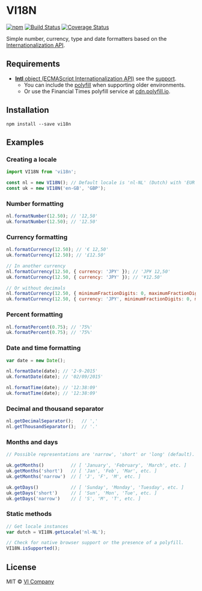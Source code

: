 # VI18N

[![npm](https://img.shields.io/npm/v/vi18n.svg)](https://npm.im/vi18n)
[![Build Status](https://travis-ci.org/vicompany/vi18n.svg)](https://travis-ci.org/vicompany/vi18n)
[![Coverage Status](https://coveralls.io/repos/vicompany/vi18n/badge.svg?branch=master&service=github)](https://coveralls.io/github/vicompany/vi18n?branch=master)

Simple number, currency, type and date formatters based on the [Internationalization API](https://developer.mozilla.org/en-US/docs/Web/JavaScript/Reference/Global_Objects/Intl).

## Requirements

* [**Intl** object (ECMAScript Internationalization API)](https://developer.mozilla.org/en-US/docs/Web/JavaScript/Reference/Global_Objects/Intl) see the [support](http://caniuse.com/#feat=internationalization).
  * You can include the [polyfill](https://github.com/andyearnshaw/Intl.js) when supporting older environments.
  * Or use the Financial Times polyfill service at [cdn.polyfill.io](https://cdn.polyfill.io).

## Installation

```
npm install --save vi18n
```

## Examples

### Creating a locale
```javascript
import VI18N from 'vi18n';

const nl = new VI18N(); // Default locale is 'nl-NL' (Dutch) with 'EUR' (Euro) as currency
const uk = new VI18N('en-GB', 'GBP');
```

### Number formatting
```javascript
nl.formatNumber(12.50); // '12,50'
uk.formatNumber(12.50); // '12.50'
```

### Currency formatting
```javascript
nl.formatCurrency(12.50); // '€ 12,50'
uk.formatCurrency(12.50); // '£12.50'

// In another currency
nl.formatCurrency(12.50, { currency: 'JPY' }); // 'JP¥ 12,50'
uk.formatCurrency(12.50, { currency: 'JPY' }); // '¥12.50'

// Or without decimals
nl.formatCurrency(12.50, { minimumFractionDigits: 0, maximumFractionDigits: 0 }); // '€ 12'
uk.formatCurrency(12.50, { currency: 'JPY', minimumFractionDigits: 0, maximumFractionDigits: 0 }); // '¥12'
```

### Percent formatting
```javascript
nl.formatPercent(0.75); // '75%'
uk.formatPercent(0.75); // '75%'
```

### Date and time formatting
```javascript
var date = new Date();

nl.formatDate(date); // '2-9-2015'
uk.formatDate(date); // '02/09/2015'

nl.formatTime(date); // '12:38:09'
uk.formatTime(date); // '12:38:09'
```

### Decimal and thousand separator
```javascript
nl.getDecimalSeparator();   // ','
nl.getThousandSeparator();  // '.'
```

### Months and days
```javascript
// Possible representations are 'narrow', 'short' or 'long' (default).

uk.getMonths()          // [ 'January', 'February', 'March', etc. ]
uk.getMonths('short')   // [ 'Jan', 'Feb', 'Mar', etc. ]
uk.getMonths('narrow')  // [ 'J', 'F', 'M', etc. ]

uk.getDays()            // [ 'Sunday', 'Monday', 'Tuesday', etc. ]
uk.getDays('short')     // [ 'Sun', 'Mon', 'Tue', etc. ]
uk.getDays('narrow')    // [ 'S', 'M', 'T', etc. ]
```

### Static methods
```javascript
// Get locale instances
var dutch = VI18N.getLocale('nl-NL');

// Check for native browser support or the presence of a polyfill.
VI18N.isSupported();
```

## License

MIT © [VI Company](http://vicompany.nl)
